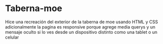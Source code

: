 # Taberna-moe
Hice una recreación del exterior de la taberna de moe usando HTML y CSS adicionalmente la pagina es responsive porque agrege media querys y un mensaje oculto si lo ves desde un dispositivo distinto como una tablet o un celular
